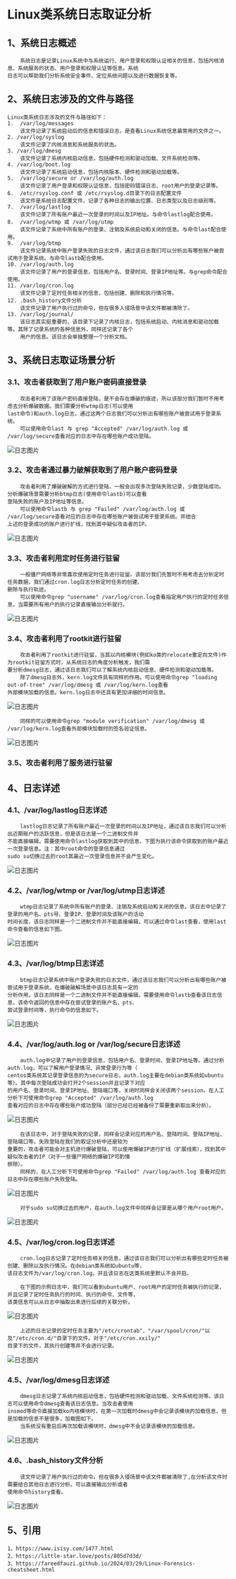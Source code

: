 # Linux类系统日志取证分析

## 1、系统日志概述
        系统日志是记录Linux系统中与系统运行、用户登录和权限认证相关的信息，包括内核消息、系统服务的状态、用户登录和权限认证等信息。系统
    日志可以帮助我们分析系统安全事件、定位系统问题以及进行数据恢复等。

## 2、系统日志涉及的文件与路径
    Linux类系统日志涉及的文件与路径如下：
    1.  /var/log/messages
        该文件记录了系统启动后的信息和错误日志，是查看Linux系统信息最常用的文件之一。
    2. /var/log/syslog
        该文件记录了内核消息和系统服务的状态。
    3. /var/log/dmesg
        该文件记录了系统内核启动信息，包括硬件检测和驱动加载、文件系统检测等。
    4. /var/log/boot.log
        该文件记录了系统启动信息，包括内核版本、硬件检测和驱动加载等。
    5.  /var/log/secure or /var/log/auth.log
        该文件记录了用户登录和权限认证信息，包括密码错误日志、root用户的登录记录等。
    6.  /etc/rsyslog.conf 或 /etc/rsyslog.d目录下的日志配置文件
        该文件是系统日志配置文件，记录了各种日志的输出位置、日志类型以及日志级别等。
    7.  /var/log/lastlog
        该文件记录了所有账户最近一次登录的时间以及IP地址。与命令lastlog配合使用。
    8.  /var/log/wtmp 或 /var/log/utmp
        该文件记录了系统中所有账户的登录、注销及系统启动和关闭的信息。与命令last配合使用。
    9.  /var/log/btmp
        该文件记录系统中账户登录失败的日志文件，通过该日志我们可以分析出有哪些账户被尝试用于登录系统。与命令lastb配合使用。
    10. /var/log/auth.log
        该文件记录了用户的登录信息，包括用户名、登录时间、登录IP地址等。与grep命令配合使用。
    11. /var/log/cron.log
        该文件记录了定时任务相关的信息，包括创建、删除和执行情况等。
    12. .bash_history文件分析
        该文件记录了用户执行过的命令，但在很多入侵场景中该文件都被清除了。
    13. /var/log/journal/
        该日志其实挺重要的，该目录下记录了内核日志，包括系统启动、内核消息和驱动加载等。其除了记录系统的各种信息外，同样还记录了各个
        用户的信息。该日志会单独整理一个分析文档。

## 3、系统日志取证场景分析

### 3.1、攻击者获取到了用户账户密码直接登录
        攻击者利用了该账户密码直接登陆，是不会存在爆破的痕迹，所以该部分我们暂时不用考虑去分析爆破数据。我们需要分析wtmp日志(可以使用
    last命令)和auth.log日志，通过这两个日志我们可以分析出有哪些账户被尝试用于登录系统。
        可以使用命令last 与 grep "Accepted" /var/log/auth.log 或 /var/log/secure查看对应的日志中存在哪些账户成功登陆。

![日志图片](./imgs/linux-forensic-syslog-login.png)


### 3.2、攻击者通过暴力破解获取到了用户账户密码登录
        攻击者利用了爆破破解的方式进行登陆，一般会出现多次登陆失败记录，少数登陆成功。分析爆破场景需要分析btmp日志(使用命令lastb)可以查看
    登陆失败的账户及IP地址等信息。
        可以使用命令lastb 与 grep "Failed" /var/log/auth.log 或 /var/log/secure查看对应的日志中存在哪些账户被尝试用于登录系统。并结合
    上述的登录成功的账户进行扩线，找到其中疑似攻击者的IP。

![日志图片](./imgs/linux-forensic-syslog-brute.png)

### 3.3、攻击者利用定时任务进行驻留
        一般僵尸网络等非常喜欢使用定时任务进行驻留。该部分我们先暂时不用考虑去分析定时任务数据，我们通过cron.log日志分析定时任务的创建、
    删除与执行轨迹。
        可以使用命令grep "username" /var/log/cron.log查看指定用户执行的定时任务信息，当需要所有用户的执行记录直接输出分析就行。

![日志图片](./imgs/linux-forensic-syslog-cron2.png)

### 3.4、攻击者利用了rootkit进行驻留
        攻击者利用了rootkit进行驻留，当其以内核模块(例如ko类的relocate重定向文件)作为rootkit驻留方式时，从系统日志的角度分析触发，我们需
    要分析dmesg日志，通过该日志我们可以了解系统内核启动信息、硬件检测和驱动加载等。
        除了dmesg日志外，kern.log文件具有同样的作用。可以使用命令grep "loading out-of-tree" /var/log/dmesg 或 /var/log/kern.log查看
    外部模块加载的信息。kern.log日志中还具有更加详细的时间信息。

![日志图片](./imgs/linux-forensic-syslog-rootkit.png)

        同样的可以使用命令grep "module verification" /var/log/dmesg 或 /var/log/kern.log查看外部模块加载时的签名验证信息。

![日志图片](./imgs/linux-forensic-syslog-rootkit1.png)

### 3.5、攻击者利用了服务进行驻留

## 4、日志详述

### 4.1、/var/log/lastlog日志详述
        lastlog日志记录了所有账户最近一次登录的时间以及IP地址，通过该日志我们可以分析出近期账户的活跃信息，但是该日志是一个二进制文件并
    不能直接编辑，需要使用命令lastlog获取到其中的信息，下图为执行该命令获取到的账户最近一次登录信息。注：其中root命令的登录信息通过
    sudo su切换过去的root其最近一次登录信息并不会产生变化。

![日志图片](./imgs/linux-forensic-syslog-lastlog1.png)

### 4.2、/var/log/wtmp or /var/log/utmp日志详述
        wtmp日志记录了系统中所有账户的登录、注销及系统启动和关闭的信息，该日志中记录了登录的用户名、pts号、登录IP、登录时间及该账户的活动
    时间长度，该日志同样是一个二进制文件并不能直接编辑，可以通过命令last查看，使用last命令查看的信息如下图。

![日志图片](./imgs/linux-forensic-syslog-wtmp1.png)

### 4.3、/var/log/btmp日志详述
        btmp日志记录系统中账户登录失败的日志文件，通过该日志我们可以分析出有哪些账户被尝试用于登录系统，在爆破破解场景中该日志具有一定的
    分析作用，该日志同样是一个二进制文件并不能直接编辑，需要使用命令lastb查看该日志信息，该命令返回的信息中存在尝试登录的账户名、pts、
    尝试登录时间等，执行命令的信息如下。

![日志图片](./imgs/linux-forensic-syslog-btmp1.png)

### 4.4、/var/log/auth.log or /var/log/secure日志详述
        auth.log中记录了用户的登录信息，包括用户名、登录时间、登录IP地址等。通过分析auth.log，可以了解用户登录情况、异常登录行为等（
    centos类系统其记录登录信息的为secure日志，auth.log主要在debian类系统如ubuntu等）。其中每次登陆成功会打开2个session并且记录下对应
    的用户名、登录时间、登录IP地址、登陆端口等，关闭时同样会关闭该两个session。在人工分析下可使用命令grep "Accepted" /var/log/auth.log 
    查看对应的日志中存在哪些账户成功登陆（部分已经已经被备份了需要重新取出来分析）。

![日志图片](./imgs/linux-forensic-syslog-authlog1.png)

        在该日志中，对于登陆失败的记录，同样会记录对应的用户名、登陆时间、登陆IP地址、登陆端口等。失败登陆在我们的取证分析中还是较为
    重要的，攻击者可能会对主机进行爆破登陆，可以使用爆破IP进行扩线（扩展线索），找到其中疑似攻击者的IP（对于一些僵尸网络的爆破IP可酌情
    排除）。
        同样的，在人工分析下可使用命令grep "Failed" /var/log/auth.log 查看对应的日志中存在哪些账户失败登陆。

![日志图片](./imgs/linux-forensic-syslog-authlog2.png)

        对于sudo su切换过去的用户，在auth.log文件中同样会记录是从哪个用户root用户。

![日志图片](./imgs/linux-forensic-syslog-authlog3.png)

### 4.5、/var/log/cron.log日志详述
        cron.log日志记录了定时任务相关的信息，通过该日志我们可以分析出有哪些定时任务被创建、删除以及执行情况。在debian类系统如ubuntu等，
    该日志文件为/var/log/cron.log，并且该日志在这类系统里默认不会开启。

        在下图的示例日志中，我们可以看到ubuntu用户、root用户的定时任务被执行的记录，并且记录了定时任务执行的时间、执行的命令、文件等，
    该类信息可以从日志中抽取出来进行后续的关联分析。

![日志图片](./imgs/linux-forensic-syslog-cron.png)

        上述的日志记录的定时任务主要为"/etc/crontab"、"/var/spool/cron/"以及"/etc/cron.d/"目录下的文件。对于"/etc/cron.xxily/"
    目录下的文件，其执行创建等并不会进行记录。

![日志图片](./imgs/linux-forensic-syslog-cron1.png)

### 4.5、/var/log/dmesg日志详述
        dmesg日志记录了系统内核启动信息，包括硬件检测和驱动加载、文件系统检测等。该日志可以使用命令dmesg查看该日志信息。当攻击者使用
    insmod等命令直接加载ko内核模块时，在第一次加载时dmesg中会记录该模块的加载信息，但是加载的信息不是很多，加载图如下。
        当系统没有重启后再次加载该模块时，dmesg中不会记录该模块的加载信息。

![日志图片](./imgs/linux-forensic-syslog-dmesg1.png)

### 4.6、.bash_history文件分析
        该文件记录了用户执行过的命令，但在很多入侵场景中该文件都被清除了,在分析该文件时需要结合其他日志进行分析。可以直接输出分析或者
    使用命令history查看。

![日志图片](./imgs/linux-forensic-syslog-bashhistory.png)

## 5、引用
    1、https://www.isisy.com/1477.html
    2、https://little-star.love/posts/805d7d3d/
    3、https://fareedfauzi.github.io/2024/03/29/Linux-Forensics-cheatsheet.html